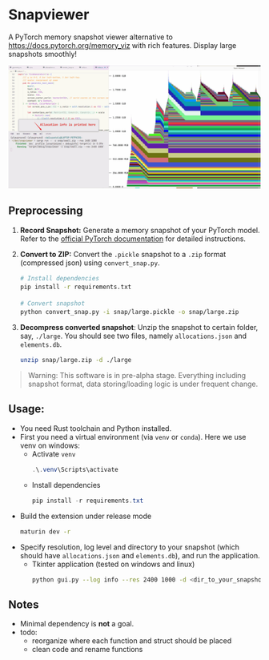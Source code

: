 # Snapviewer

A PyTorch memory snapshot viewer alternative to https://docs.pytorch.org/memory_viz with rich features. Display large snapshots smoothly! 

![alt text](snapviewer.gif)

## Preprocessing

1.  **Record Snapshot:** Generate a memory snapshot of your PyTorch model. Refer to the [official PyTorch documentation](https://docs.pytorch.org/docs/stable/torch_cuda_memory.html) for detailed instructions.

2.  **Convert to ZIP:** Convert the `.pickle` snapshot to a `.zip` format (compressed json) using `convert_snap.py`.

    ```sh
    # Install dependencies
    pip install -r requirements.txt

    # Convert snapshot
    python convert_snap.py -i snap/large.pickle -o snap/large.zip
    ```
3.  **Decompress converted snapshot**: Unzip the snapshot to certain folder, say, `./large`. You should see two files, namely `allocations.json` and `elements.db`.
    ```sh
    unzip snap/large.zip -d ./large
    ```
> Warning: This software is in pre-alpha stage. Everything including snapshot format, data storing/loading logic is under frequent change.

## Usage:
- You need Rust toolchain and Python installed.
- First you need a virtual environment (via `venv` or `conda`). Here we use venv on windows:
  - Activate `venv`
    ```powershell
    .\.venv\Scripts\activate
    ```
  - Install dependencies
    ```powershell
    pip install -r requirements.txt
    ```
- Build the extension under release mode
  ```sh
  maturin dev -r
  ```
- Specify resolution, log level and directory to your snapshot (which should have `allocations.json` and `elements.db`), and run the application.
  - Tkinter application (tested on windows and linux)
    ```sh
    python gui.py --log info --res 2400 1000 -d <dir_to_your_snapshot>
    ```

## Notes
- Minimal dependency is **not** a goal.
- todo:
  - reorganize where each function and struct should be placed
  - clean code and rename functions